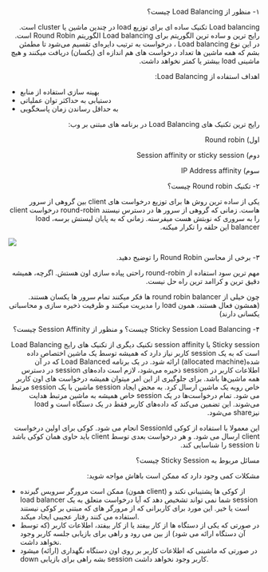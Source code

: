 <!-- Output copied to clipboard! -->

<!-----

Yay, no errors, warnings, or alerts!

Conversion time: 0.325 seconds.


Using this Markdown file:

1. Paste this output into your source file.
2. See the notes and action items below regarding this conversion run.
3. Check the rendered output (headings, lists, code blocks, tables) for proper
   formatting and use a linkchecker before you publish this page.

Conversion notes:

* Docs to Markdown version 1.0β33
* Thu Feb 03 2022 00:21:10 GMT-0800 (PST)
* Source doc: Load Balancing
----->


<p dir="rtl">
۱- منظور از Load Balancing چیست؟ </p>


<p dir="rtl">
Load balancing  تکنیک ساده ای برای توزیع load  در چندین ماشین یا cluster است. رایج ترین و ساده ترین الگوریتم برای Load balancing الگوریتم  Round Robin  است.  در این نوع Load balancing ، درخواست به ترتیب دایره‌ای تقسیم می‌شود تا مطمئن بشم که همه ماشین ها تعداد درخواست های هم اندازه ای (یکسان) دریافت میکنند و هیچ ماشینی load بیشتر یا کمتر نخواهد داشت. </p>


<p dir="rtl">
اهداف استفاده از Load Balancing:</p>




* بهینه سازی استفاده از منابع
* دستیابی به حداکثر توان عملیاتی
* به حداقل رساندن زمان پاسخگویی

<p dir="rtl">
رایج ترین تکنیک های Load Balancing در برنامه های مبتنی بر وب:</p>


<p dir="rtl">
اول) Round robin</p>


<p dir="rtl">
دوم) Session affinity or sticky session</p>


<p dir="rtl">
سوم) IP Address affinity</p>


<p dir="rtl">
۲- تکنیک Round robin چیست؟ </p>


<p dir="rtl">
یکی از ساده ترین روش ها برای توزیع درخواست های client بین گروهی از سرور هاست. زمانی که گروهی از سرور ها در دسترس نیستند round-robin درخواست client را به  سروری که نوبتش هست میفرسته. زمانی که به پایان لیستش برسه، load balancer این حلقه را تکرار میکنه. </p>


![](https://raw.githubusercontent.com/behroozmirzaie7/design-and-architecture/feature/add_load_balancing/Load%20Balancing/round-robin.png)

<p dir="rtl">
۳- برخی از محاسن Round Robin را توضیح دهید. </p>


<p dir="rtl">
مهم ترین سود استفاده از round-robin راحتی پیاده سازی اون هستش. اگرچه، همیشه دقیق ترین و کراامد ترین راه حل نیست. </p>


<p dir="rtl">
چون خیلی از round robin balancer ها فکر میکنند تمام سرور ها یکسان هستند.(همشون فعال هستند، همون load را مدیریت میکنند و ظرفیت ذخیره سازی و محاسباتی یکسانی دارند) </p>


<p dir="rtl">
۴- Sticky Session Load Balancing چیست؟ و  منظور از Session Affinity چیست؟</p>


<p dir="rtl">
Sticky session یا session affinity تکنیک دیگری از تکنیک های رایج Load Balancing است که به یک session کاربر نیاز دارد که همیشه توسط یک ماشین اختصاص داده شده(allocated machine)  ارائه شود. در یک برنامه Load Balanced  که در آن اطلاعات کاربر در session  ذخیره می‌شود، لازم است داده‌های session در دسترس همه ماشین‌ها باشد. برای جلوگیری از این امر میتوان همیشه درخواست های اون کاربر خاص روبه یک ماشین ارسال کرد. به محض ایجاد session  ماشین با یک session مرتبط می شود. تمام درخواست‌ها در یک session  خاص همیشه به ماشین مرتبط هدایت می‌شوند. این تضمین می‌کند که داده‌های کاربر فقط در یک دستگاه است و load  نیزshare می‌شود.</p>


<p dir="rtl">
این معمولا با استفاده از کوکی SessionId انجام می شود. کوکی برای اولین درخواست client ارسال می شود. و هر درخواست بعدی توسط client باید حاوی همان کوکی باشد تا session را شناسایی کند.</p>


<p dir="rtl">
مسائل مربوط به Sticky Session چیست؟</p>


<p dir="rtl">
مشکلات کمی وجود دارد که ممکن است باهاش مواجه شوید:</p>




* ممکن است مرورگر سرویس گیرنده (همون client) از کوکی ها پشتیبانی نکند و load balancer  شما نمی تواند تشخیص دهد که آیا درخواست متعلق به یک session است یا خیر. این مورد برای کاربرانی که از مرورگر های که مبتنی بر کوکی نیستند استفاده می کنند رفتار عجیبی ایجاد میکند.
* در صورتی که یکی از دستگاه ها از کار بیفتد یا از کار بیفتد، اطلاعات کاربر (که توسط آن دستگاه ارائه می شود) از بین می رود و راهی برای بازیابی جلسه کاربر وجود نخواهد داشت.
* در صورتی که ماشینی که اطلاعات کاربر بر روی اون دستگاه نگهداری (ارائه) میشود down بشه راهی برای بازیابی session کاربر وجود نخواهد داشت. 